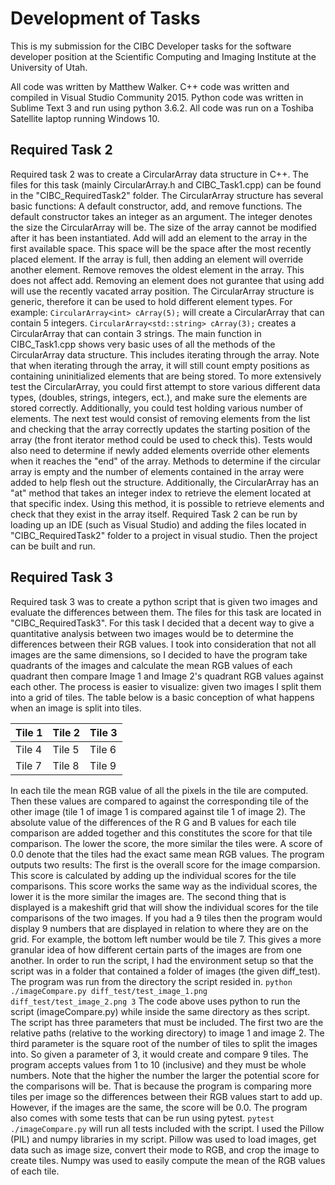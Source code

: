# Development of Tasks
This is my submission for the CIBC Developer tasks for the software developer position at the Scientific Computing and Imaging Institute at the University of Utah.

All code was written by Matthew Walker. C++ code was written and compiled in Visual Studio Community 2015. Python code was written in Sublime Text 3 and run using python 3.6.2. All code was run on a Toshiba Satellite laptop running Windows 10.

## Required Task 2
Required task 2 was to create a CircularArray data structure in C++. The files for this task (mainly CircularArray.h and CIBC_Task1.cpp) can be found in the "CIBC_RequiredTask2" folder.
The CircularArray structure has several basic functions: A default constructor, add, and remove functions. The default constructor takes an integer as an argument. The integer denotes the size the CircularArray will be. The size of the array cannot be modified after it has been instantiated. Add will add an element to the array in the first available space. This space will be the space after the most recently placed element. If the array is full, then adding an element will override another element. Remove removes the oldest element in the array. This does not affect add. Removing an element does not gurantee that using add will use the recently vacated array position.
The CircularArray structure is generic, therefore it can be used to hold different element types. For example: `CircularArray<int> cArray(5);` will create a CircularArray that can contain 5 integers. `CircularArray<std::string> cArray(3);` creates a CircularArray that can contain 3 strings.
The main function in CIBC_Task1.cpp shows very basic uses of all the methods of the CircularArray data structure. This includes iterating through the array. Note that when iterating through the array, it will still count empty positions as containing uninitialized elements that are being stored.
To more extensively test the CircularArray, you could first attempt to store various different data types, (doubles, strings, integers, ect.), and make sure the elements are stored correctly. Additionally, you could test holding various number of elements. The next test would consist of removing elements from the list and checking that the array correctly updates the starting position of the array (the front iterator method could be used to check this). Tests would also need to determine if newly added elements override other elements when it reaches the "end" of the array. Methods to determine if the circular array is empty and the number of elements contained in the array were added to help flesh out the structure. Additionally, the CircularArray has an "at" method that takes an integer index to retrieve the element located at that specific index. Using this method, it is possible to retrieve elements and check that they exist in the array itself.
Required Task 2 can be run by loading up an IDE (such as Visual Studio) and adding the files located in "CIBC_RequiredTask2" folder to a project in visual studio. Then the project can be built and run.

## Required Task 3
Required task 3 was to create a python script that is given two images and evaluate the differences between them. The files for this task are located in "CIBC_RequiredTask3". For this task I decided that a decent way to give a quantitative analysis between two images would be to determine the differences between their RGB values. I took into consideration that not all images are the same dimensions, so I decided to have the program take quadrants of the images and calculate the mean RGB values of each quadrant then compare Image 1 and Image 2's quadrant RGB values against each other.
The process is easier to visualize: given two images I split them into a grid of tiles. The table below is a basic conception of what happens when an image is split into tiles.

Tile 1 | Tile 2 | Tile 3
------ | ------ | ------
Tile 4 | Tile 5 | Tile 6
Tile 7 | Tile 8 | Tile 9

In each tile the mean RGB value of all the pixels in the tile are computed. Then these values are compared to against the corresponding tile of the other image (tile 1 of image 1 is compared against tile 1 of image 2). The absolute value of the differences of the R G and B values for each tile comparison are added together and this constitutes the score for that tile comparison. The lower the score, the more similar the tiles were. A score of 0.0 denote that the tiles had the exact same mean RGB values.
The program outputs two results: The first is the overall score for the image comparsion. This score is calculated by adding up the individual scores for the tile comparisons. This score works the same way as the individual scores, the lower it is the more similar the images are. The second thing that is displayed is a makeshift grid that will show the individual scores for the tile comparisons of the two images. If you had a 9 tiles then the program would display 9 numbers that are displayed in relation to where they are on the grid. For example, the bottom left number would be tile 7. This gives a more granular idea of how different certain parts of the images are from one another.
In order to run the script, I had the environment setup so that the script was in a folder that contained a folder of images (the given diff_test). The program was run from the directory the script resided in.
`python ./imageCompare.py diff_test/test_image_1.png diff_test/test_image_2.png 3`
The code above uses python to run the script (imageCompare.py) while inside the same directory as thes script. The script has three parameters that must be included. The first two are the relative paths (relative to the working directory) to image 1 and image 2. The third parameter is the square root of the number of tiles to split the images into. So given a parameter of 3, it would create and compare 9 tiles. The program accepts values from 1 to 10 (inclusive) and they must be whole numbers. Note that the higher the number the larger the potential score for the comparisons will be. That is because the program is comparing more tiles per image so the differences between their RGB values start to add up. However, if the images are the same, the score will be 0.0.
The program also comes with some tests that can be run using pytest.
`pytest ./imageCompare.py` will run all tests included with the script.
I used the Pillow (PIL) and numpy libraries in my script. Pillow was used to load images, get data such as image size, convert their mode to RGB, and crop the image to create tiles. Numpy was used to easily compute the mean of the RGB values of each tile.
